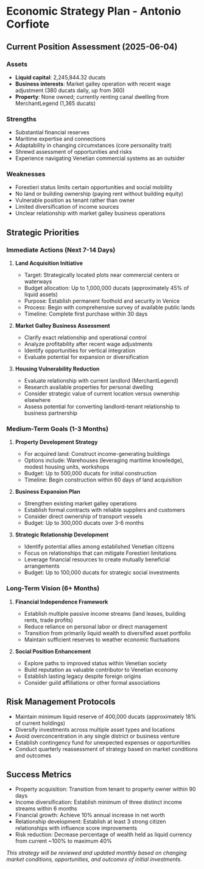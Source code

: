 # Economic Strategy Plan - Antonio Corfiote

## Current Position Assessment (2025-06-04)

### Assets
- **Liquid capital**: 2,245,844.32 ducats
- **Business interests**: Market galley operation with recent wage adjustment (380 ducats daily, up from 360)
- **Property**: None owned; currently renting canal dwelling from MerchantLegend (1,365 ducats)

### Strengths
- Substantial financial reserves
- Maritime expertise and connections
- Adaptability in changing circumstances (core personality trait)
- Shrewd assessment of opportunities and risks
- Experience navigating Venetian commercial systems as an outsider

### Weaknesses
- Forestieri status limits certain opportunities and social mobility
- No land or building ownership (paying rent without building equity)
- Vulnerable position as tenant rather than owner
- Limited diversification of income sources
- Unclear relationship with market galley business operations

## Strategic Priorities

### Immediate Actions (Next 7-14 Days)
1. **Land Acquisition Initiative**
   - Target: Strategically located plots near commercial centers or waterways
   - Budget allocation: Up to 1,000,000 ducats (approximately 45% of liquid assets)
   - Purpose: Establish permanent foothold and security in Venice
   - Process: Begin with comprehensive survey of available public lands
   - Timeline: Complete first purchase within 30 days

2. **Market Galley Business Assessment**
   - Clarify exact relationship and operational control
   - Analyze profitability after recent wage adjustments
   - Identify opportunities for vertical integration
   - Evaluate potential for expansion or diversification

3. **Housing Vulnerability Reduction**
   - Evaluate relationship with current landlord (MerchantLegend)
   - Research available properties for personal dwelling
   - Consider strategic value of current location versus ownership elsewhere
   - Assess potential for converting landlord-tenant relationship to business partnership

### Medium-Term Goals (1-3 Months)
1. **Property Development Strategy**
   - For acquired land: Construct income-generating buildings
   - Options include: Warehouses (leveraging maritime knowledge), modest housing units, workshops
   - Budget: Up to 500,000 ducats for initial construction
   - Timeline: Begin construction within 60 days of land acquisition

2. **Business Expansion Plan**
   - Strengthen existing market galley operations
   - Establish formal contracts with reliable suppliers and customers
   - Consider direct ownership of transport vessels
   - Budget: Up to 300,000 ducats over 3-6 months

3. **Strategic Relationship Development**
   - Identify potential allies among established Venetian citizens
   - Focus on relationships that can mitigate Forestieri limitations
   - Leverage financial resources to create mutually beneficial arrangements
   - Budget: Up to 100,000 ducats for strategic social investments

### Long-Term Vision (6+ Months)
1. **Financial Independence Framework**
   - Establish multiple passive income streams (land leases, building rents, trade profits)
   - Reduce reliance on personal labor or direct management
   - Transition from primarily liquid wealth to diversified asset portfolio
   - Maintain sufficient reserves to weather economic fluctuations

2. **Social Position Enhancement**
   - Explore paths to improved status within Venetian society
   - Build reputation as valuable contributor to Venetian economy
   - Establish lasting legacy despite foreign origins
   - Consider guild affiliations or other formal associations

## Risk Management Protocols
- Maintain minimum liquid reserve of 400,000 ducats (approximately 18% of current holdings)
- Diversify investments across multiple asset types and locations
- Avoid overconcentration in any single district or business venture
- Establish contingency fund for unexpected expenses or opportunities
- Conduct quarterly reassessment of strategy based on market conditions and outcomes

## Success Metrics
- Property acquisition: Transition from tenant to property owner within 90 days
- Income diversification: Establish minimum of three distinct income streams within 6 months
- Financial growth: Achieve 10% annual increase in net worth
- Relationship development: Establish at least 3 strong citizen relationships with influence score improvements
- Risk reduction: Decrease percentage of wealth held as liquid currency from current ~100% to maximum 40%

*This strategy will be reviewed and updated monthly based on changing market conditions, opportunities, and outcomes of initial investments.*
